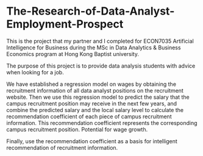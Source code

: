 # The-Research-of-Data-Analyst-Employment-Prospect
This is the project that my partner and I completed for ECON7035 Artificial Intelligence for Business during the MSc in Data Analytics &amp; Business Economics program at Hong Kong Baptist university.

The purpose of this project is to provide data analysis students with advice when looking for a job.

We have established a regression model on wages by obtaining the recruitment information of all data analyst positions on the recruitment website. Then we use this regression model to predict the salary that the campus recruitment position may receive in the next few years, and combine the predicted salary and the local salary level to calculate the recommendation coefficient of each piece of campus recruitment information. This recommendation coefficient represents the corresponding campus recruitment position. Potential for wage growth.

Finally, use the recommendation coefficient as a basis for intelligent recommendation of recruitment information.
